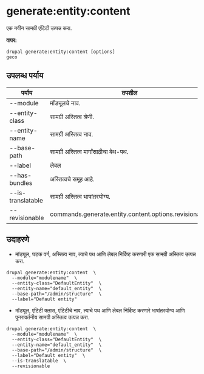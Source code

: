 # generate:entity:content
एक नवीन सामग्री एंटिटी उत्पन्न करा.

**वापर:**
```
drupal generate:entity:content [options]
geco
```

## उपलब्ध पर्याय
पर्याय | तपशील
-------|-------------
--module | मॉड्यूलचे नाव.
--entity-class | सामग्री अस्तित्व श्रेणी.
--entity-name | सामग्री अस्तित्व नाव.
--base-path | सामग्री अस्तित्व मार्गांसाठीचा बेथ-पथ.
--label | लेबल
--has-bundles | अस्तित्वचे समूह आहे.
--is-translatable | सामग्री अस्तित्व भाषांतरयोग्य.
--revisionable | commands.generate.entity.content.options.revisionable

## उदाहरणे
* मॉड्यूल, घटक वर्ग, अस्तित्व नाव, त्याचे पथ आणि लेबल निर्दिष्ट करणारी एक सामग्री अस्तित्व उत्पन्न करा.
```
drupal generate:entity:content  \
  --module="modulename"  \
  --entity-class="DefaultEntity"  \
  --entity-name="default_entity"  \
  --base-path="/admin/structure"  \
  --label="Default entity"
```
* मॉड्यूल, एंटिटी क्लास, एंटिटीचे नाव, त्याचे पथ आणि लेबल निर्दिष्ट करणारे भाषांतरयोग्य आणि पुनरावर्तनीय सामग्री अस्तित्व उत्पन्न करा.
```
drupal generate:entity:content  \
  --module="modulename"  \
  --entity-class="DefaultEntity"  \
  --entity-name="default_entity"  \
  --base-path="/admin/structure"  \
  --label="Default entity"  \
  --is-translatable  \
  --revisionable
```
